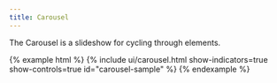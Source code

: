 ```yaml
---
title: Carousel
---
```


The Carousel is a slideshow for cycling through elements.

{% example html %}
{% include ui/carousel.html show-indicators=true show-controls=true id="carousel-sample" %}
{% endexample %}
